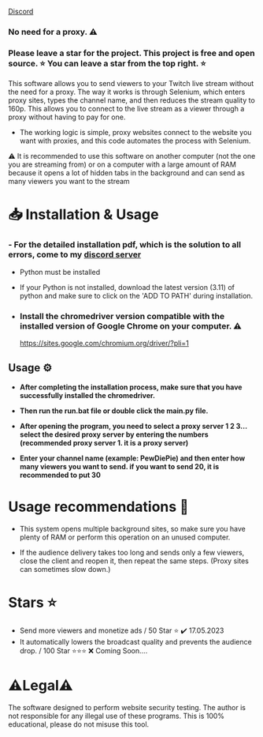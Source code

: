 [Discord](https://discord.gg/aDCqdcHcuH)


### No need for a proxy. ⚠️
### Please leave a star for the project. This project is free and open source. ⭐ You can leave a star from the top right. ⭐


This software allows you to send viewers to your Twitch live stream without the need for a proxy. The way it works is through Selenium, which enters proxy sites, types the channel name, and then reduces the stream quality to 160p. This allows you to connect to the live stream as a viewer through a proxy without having to pay for one.

- The working logic is simple, proxy websites connect to the website you want with proxies, and this code automates the process with Selenium.

⚠️ It is recommended to use this software on another computer (not the one you are streaming from) or on a computer with a large amount of RAM because it opens a lot of hidden tabs in the background and can send as many viewers you want to the stream

# 📥 Installation & Usage

### - For the detailed installation pdf, which is the solution to all errors, come to my [discord server](https://discord.gg/aDCqdcHcuH)

- Python must be installed
- If your Python is not installed, download the latest version (3.11) of python and make sure to click on the 'ADD TO PATH' during installation.

- ### Install the chromedriver version compatible with the installed version of Google Chrome on your computer. ⚠️

  https://sites.google.com/chromium.org/driver/?pli=1
  
## Usage ⚙️

- **After completing the installation process, make sure that you have successfully installed the chromedriver.**


- **Then run the run.bat file or double click the main.py file.**

- **After opening the program, you need to select a proxy server 1 2 3... select the desired proxy server by entering the numbers (recommended proxy server 1. it is a proxy server)**

- **Enter your channel name (example: PewDiePie) and then enter how many viewers you want to send. if you want to send 20, it is recommended to put 30**

# Usage recommendations 📖

- This system opens multiple background sites, so make sure you have plenty of RAM or perform this operation on an unused computer.

- If the audience delivery takes too long and sends only a few viewers, close the client and reopen it, then repeat the same steps. (Proxy sites can sometimes slow down.)

# Stars ⭐
- Send more viewers and monetize ads / 50 Star ⭐ ✔️ 17.05.2023
- It automatically lowers the broadcast quality and prevents the audience drop. / 100 Star ⭐⭐⭐ ❌ Coming Soon....

# ⚠️Legal⚠️

The software designed to perform website security testing. The author is not responsible for any illegal use of these programs. This is 100% educational, please do not misuse this tool. 



